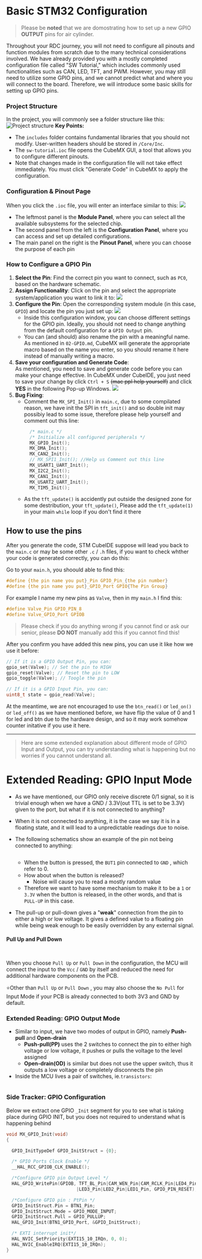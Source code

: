 # Basic STM32 Configuration

> Please be **noted** that we are domostrating how to set up a new
GPIO **OUTPUT** pins for air cylinder.

Throughout your RDC journey, you will not need to configure all pinouts and function modules from scratch due to the many technical considerations involved. We have already provided you with a mostly completed configuration file called "SW Tutorial," which includes commonly used functionalities such as CAN, LED, TFT, and PWM.
However, you may still need to utilize some GPIO pins, and we cannot predict what and where you will connect to the board. Therefore, we will introduce some basic skills for setting up GPIO pins.

### Project Structure

In the project, you will commonly see a folder structure like this:
![Project structure](./image/project%20structure.png)
**Key Points:**

- The `includes` folder contains fundamental libraries that you should not modify. User-written headers should be stored in `/Core/Inc`.
- The `sw-tutorial.ioc` file opens the CubeMX GUI, a tool that allows you to configure different pinouts.
- Note that changes made in the configuration file will not take effect immediately. You must click "Generate Code" in CubeMX to apply the configuration.

### Configuration & Pinout Page

When you click the `.ioc` file, you will enter an interface similar to this:
![](./image/Pinout%20&%20Config.png)

- The leftmost panel is the **Module Panel**, where you can select all the available subsystems for the selected chip.
- The second panel from the left is the **Configuration Panel**, where you can access and set up detailed configurations.
- The main panel on the right is the **Pinout Panel**, where you can choose the purpose of each pin

### How to Configure a GPIO Pin

1. **Select the Pin**: Find the correct pin you want to connect, such as `PC0`, based on the hardware schematic.
2. **Assign Functionality**: Click on the pin and select the appropriate system/application you want to link it to:
   ![](./image/PC0.png)
3. **Configure the Pin**: Open the corresponding system module (in this case, `GPIO`) and locate the pin you just set up:
   ![](./image/PC0_Config.png)
   - Inside this configuration window, you can choose different settings for the GPIO pin. Ideally, you should not need to change anything from the default configuration for a `GPIO Output` pin.
   - You can (and should) also rename the pin with a meaningful name. As mentioned in `02-GPIO.md`, CubeMX will generate the appropriate macro based on the name you enter, so you should rename it here instead of manually writing a macro.
4. **Save your configuration and Generate Code**:\
  As mentioned, you need to save and generate code before you can make your change effective. In CubeMX under CubeIDE, you just need to save your change by click `Ctrl + S` ~~(mac ppl help yourself)~~ and click **YES** in the following Pop-up Windows.
   ![](./image/Generate_Code.png)
5. **Bug Fixing**:
   - Comment the `MX_SPI_Init()` in `main.c`, due to some compilated reason, we have init the SPI in `tft_init()` and so double init may possibiy lead to some issue, therefore please help yourself and comment out this line:
      ```c
        /* main.c */
        /* Initialize all configured peripherals */
        MX_GPIO_Init();
        MX_DMA_Init();
        MX_CAN2_Init();
        // MX_SPI1_Init(); //Help us Comment out this line
        MX_USART1_UART_Init();
        MX_I2C2_Init();
        MX_CAN1_Init();
        MX_USART2_UART_Init();
        MX_TIM5_Init();
      ``` 
   - As the `tft_update()` is accidently put outside the designed zone for some destribution, your `tft_update()`, Please add the `tft_update(1)` in your main `while` loop if you don't find it there

## How to use the pins

After you generate the code, STM CubeIDE suppose will lead you back to the `main.c` or may be some other `.c` / `.h` files, if you want to check whther your code is generated correctly, you can do this:

Go to your `main.h`, you shoould able to find this:
```c
#define {the pin name you put}_Pin GPIO_Pin_{the pin number}
#define {the pin name you put}_GPIO_Port GPIO{The Pin Group}
```
For example I name my new pins as `Valve`, then in my `main.h` I find this:
```c
#define Valve_Pin GPIO_PIN_8
#define Valve_GPIO_Port GPIOB
```
> Please check if you do anything wrong if you cannot find or ask our senior, please **DO NOT** manually add this if you cannot find this!

After you confirm you have added this new pins, you can use it like how we use it before:

```c
// If it is a GPIO Output Pin, you can:
gpio_set(Valve); // Set the pin to HIGH
gpio_reset(Valve); // Reset the pin to LOW
gpio_toggle(Valve); // Toogle the pin

// If it is a GPIO Input Pin, you can:
uint8_t state = gpio_read(Valve);
```
At the meantime, we are not encouraged to use the `btn_read()` or `led_on()` or `led_off()` as we have mentioned before, we have flip the value of 0 and 1 for led and btn due to the hardware design, and so it may work somehow counter initative if you use it here.

---
> Here are some extended explanation about different mode of GPIO Input and Output, you can try understanding what is happening but no worries if you cannot understand all.
# Extended Reading: GPIO Input Mode

- As we have mentioned, our GPIO only receive discrete 0/1 signal, so it is trivial enough when we have a GND / 3.3V(out TTL is set to be 3.3V) given to the port, but what if it is not connected to anything?
- When it is not connected to anything, it is the case we say it is in a floating state, and it will lead to a unpredictable readings due to noise.
- The following schematics show an example of the pin not being connected to anything:

    <figure><img src="image/Button_Sch.png" alt=""><figcaption></figcaption></figure>
    
    - When the button is pressed, the `BUT1` pin connected to `GND` , which refer to 0.
    - How about when the button is released?
        - Noise will cause you to read a mostly random value
    - Therefore we want to have some mechanism to make it to be a `1` or `3.3V` when the button is released, in the other words, and that is `PULL-UP`  in this case.

- The pull-up or pull-down gives a "**weak**" connection from the pin to either a high or low voltage. It gives a defined value to a floating pin while being weak enough to be easily overridden by any external signal.

#### Pull Up and Pull Down

<figure><img src="image/Pull_Up.png" alt=""><figcaption></figcaption></figure>

<figure><img src="image/Pull_Down.png" alt=""><figcaption></figcaption></figure>

When you choose `Pull Up` or `Pull Down` in the configuration, the MCU will connect the input to the `Vcc` / `GND` by itself and reduced the need for additional hardware components on the PCB.

⭐Other than `Pull Up` or `Pull Down` , you may also choose the `No Pull` for Input Mode if your PCB is already connected to both 3V3 and GND by default.

### Extended Reading: GPIO Output Mode

- Similar to input, we have two modes of output in GPIO, namely **Push-pull** and **Open-drain**
  - **Push-pull(PP)** uses the 2 switches to connect the pin to either high voltage or low voltage, it pushes or pulls the voltage to the level assigned
  - **Open-drain(OD)** is similar but does not use the upper switch, thus it outputs a low voltage or completely disconnects the pin
- Inside the MCU lives a pair of switches, ie.`transistors`:
    <figure><img src="image/GPIO_Output_Mode.png" alt=""><figcaption></figcaption></figure>

### Side Tracker: GPIO Configuration

Below we extract one GPIO `_Init` segment for you to see what is taking place during GPIO INIT, but you does not required to understand what is happening behind

```c
void MX_GPIO_Init(void)
{

  GPIO_InitTypeDef GPIO_InitStruct = {0};

  /* GPIO Ports Clock Enable */
  __HAL_RCC_GPIOB_CLK_ENABLE();

  /*Configure GPIO pin Output Level */
  HAL_GPIO_WritePin(GPIOB, TFT_BL_Pin|CAM_WEN_Pin|CAM_RCLK_Pin|LED4_Pin
                          |LED3_Pin|LED2_Pin|LED1_Pin, GPIO_PIN_RESET);

  /*Configure GPIO pin : PtPin */
  GPIO_InitStruct.Pin = BTN1_Pin;
  GPIO_InitStruct.Mode = GPIO_MODE_INPUT;
  GPIO_InitStruct.Pull = GPIO_PULLUP;
  HAL_GPIO_Init(BTN1_GPIO_Port, &GPIO_InitStruct);

  /* EXTI interrupt init*/
  HAL_NVIC_SetPriority(EXTI15_10_IRQn, 0, 0);
  HAL_NVIC_EnableIRQ(EXTI15_10_IRQn);
}
```
